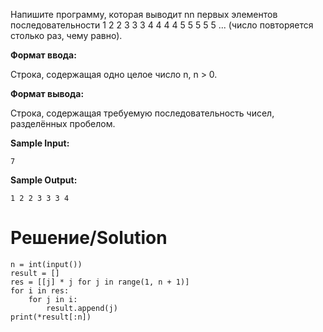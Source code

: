 Напишите программу, которая выводит nn первых элементов последовательности 1 2 2 3 3 3 4 4 4 4 5 5 5 5 5 ... (число повторяется столько раз, чему равно).

**Формат ввода:**

Строка, содержащая одно целое число n, n > 0.

**Формат вывода:**

Строка, содержащая требуемую последовательность чисел, разделённых пробелом.

**Sample Input:**

`7`

**Sample Output:**

`1 2 2 3 3 3 4`
# Решение/Solution

```
n = int(input())
result = []
res = [[j] * j for j in range(1, n + 1)]
for i in res:
    for j in i:
        result.append(j)
print(*result[:n])
```
